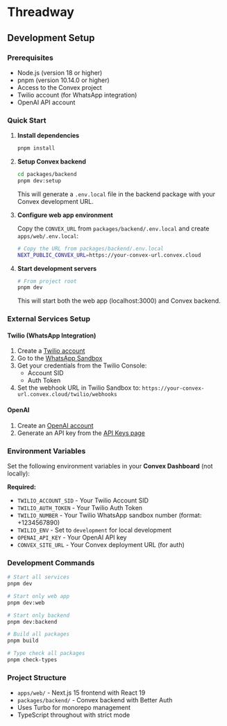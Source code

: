 # Threadway 

## Development Setup

### Prerequisites

- Node.js (version 18 or higher)
- pnpm (version 10.14.0 or higher)
- Access to the Convex project
- Twilio account (for WhatsApp integration)
- OpenAI API account

### Quick Start

1. **Install dependencies**
   ```bash
   pnpm install
   ```

2. **Setup Convex backend**
   ```bash
   cd packages/backend
   pnpm dev:setup
   ```
   This will generate a `.env.local` file in the backend package with your Convex development URL.

3. **Configure web app environment**
   
   Copy the `CONVEX_URL` from `packages/backend/.env.local` and create `apps/web/.env.local`:
   ```bash
   # Copy the URL from packages/backend/.env.local
   NEXT_PUBLIC_CONVEX_URL=https://your-convex-url.convex.cloud
   ```

4. **Start development servers**
   ```bash
   # From project root
   pnpm dev
   ```
   This will start both the web app (localhost:3000) and Convex backend.

### External Services Setup

#### Twilio (WhatsApp Integration)

1. Create a [Twilio account](https://www.twilio.com/)
2. Go to the [WhatsApp Sandbox](https://console.twilio.com/)
3. Get your credentials from the Twilio Console:
   - Account SID
   - Auth Token  
4. Set the webhook URL in Twilio Sandbox to: `https://your-convex-url.convex.cloud/twilio/webhooks`

#### OpenAI

1. Create an [OpenAI account](https://platform.openai.com/)
2. Generate an API key from the [API Keys page](https://platform.openai.com/api-keys)

### Environment Variables

Set the following environment variables in your **Convex Dashboard** (not locally):

**Required:**
- `TWILIO_ACCOUNT_SID` - Your Twilio Account SID
- `TWILIO_AUTH_TOKEN` - Your Twilio Auth Token
- `TWILIO_NUMBER` - Your Twilio WhatsApp sandbox number (format: +1234567890)
- `TWILIO_ENV` - Set to `development` for local development
- `OPENAI_API_KEY` - Your OpenAI API key
- `CONVEX_SITE_URL` - Your Convex deployment URL (for auth)


### Development Commands

```bash
# Start all services
pnpm dev

# Start only web app
pnpm dev:web

# Start only backend
pnpm dev:backend

# Build all packages
pnpm build

# Type check all packages
pnpm check-types

```

### Project Structure

- `apps/web/` - Next.js 15 frontend with React 19
- `packages/backend/` - Convex backend with Better Auth
- Uses Turbo for monorepo management
- TypeScript throughout with strict mode
